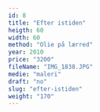```yaml
---
id: 8
title: "Efter istiden"
heigth: 60
width: 60
method: "Olie på lærred"
year: 2010
price: "3200"
fileName: "IMG_1838.JPG"
medie: "maleri"
draft: "no"
slug: "efter-istiden"
weight: "170"
---
```

